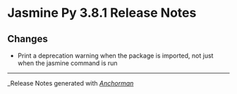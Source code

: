 # Jasmine Py 3.8.1 Release Notes

## Changes

* Print a deprecation warning when the package is imported, not just when the jasmine command is run

------

_Release Notes generated with _[Anchorman](http://github.com/infews/anchorman)_
